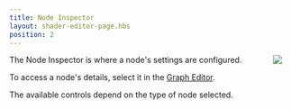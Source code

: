 ```yaml
---
title: Node Inspector
layout: shader-editor-page.hbs
position: 2
---
```


<img src="/images/shader-editor/inspector-pane-node.png" style="float: right; padding: 20px; padding-top: 0px;"></img>

The Node Inspector is where a node's settings are configured.

To access a node's details, select it in the [Graph Editor][6].

The available controls depend on the type of node selected.

[6]: /shader-editor/window-layout/graph-editor
